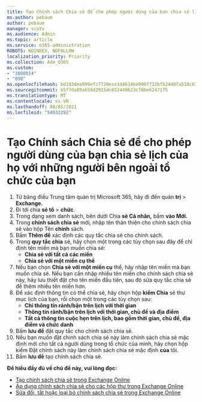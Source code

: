 ```yaml
---
title: Tạo Chính sách Chia sẻ để cho phép người dùng của bạn chia sẻ lịch của họ với những người bên ngoài tổ chức của bạn
ms.author: pebaum
author: pebaum
manager: scotv
ms.audience: Admin
ms.topic: article
ms.service: o365-administration
ROBOTS: NOINDEX, NOFOLLOW
localization_priority: Priority
ms.collection: Adm_O365
ms.custom:
- "3800014"
- "898"
ms.openlocfilehash: bd193dea999efc7720ece1d4614be090f733bfb24d8fa518c61ee23cca0063dc
ms.sourcegitcommit: b5f7da89a650d2915dc652449623c78be6247175
ms.translationtype: MT
ms.contentlocale: vi-VN
ms.lasthandoff: 08/05/2021
ms.locfileid: "54032292"
---
```

# <a name="create-a-sharing-policy-to-allow-your-users-to-share-their-calendar-with-people-outside-your-organization"></a>Tạo Chính sách Chia sẻ để cho phép người dùng của bạn chia sẻ lịch của họ với những người bên ngoài tổ chức của bạn

1. Từ bảng điều Trung tâm quản trị Microsoft 365, hãy đi đến quản **trị**  >  **Exchange.**
2. Đi tới chia **sẻ tổ**  >  **chức**.
3. Trong dạng xem danh sách, bên dưới Chia **sẻ Cá nhân,** bấm **vào Mới.**
4. Trong **chính sách chia sẻ** mới, nhập tên thân thiện cho chính sách chia sẻ vào hộp Tên **chính** sách.
5. Bấm **Thêm để**  xác định các quy tắc chia sẻ cho chính sách.
6. Trong **quy tắc chia** sẻ, hãy chọn một trong các tùy chọn sau đây để chỉ định tên miền mà bạn muốn chia sẻ:
    - **Chia sẻ với tất cả các miền**
    - **Chia sẻ với một miền cụ thể**
8. Nếu bạn chọn **Chia sẻ với một miền cụ** thể, hãy nhập tên miền mà bạn muốn chia sẻ. Nếu bạn cần nhập nhiều tên miền cho chính sách chia sẻ này, hãy lưu thiết đặt cho tên miền đầu tiên, sau đó sửa quy tắc chia sẻ để thêm nhiều tên miền hơn.
9. Để xác định thông tin có thể chia sẻ, hãy chọn hộp **kiểm Chia** sẻ thư mục lịch của bạn, rồi chọn một trong các tùy chọn sau:
    - **Chỉ thông tin rảnh/bận trên lịch với thời gian**
    - **Thông tin rảnh/bận trên lịch với thời gian, chủ đề và địa điểm**
    - **Tất cả thông tin cuộc hẹn trên lịch, bao gồm thời gian, chủ đề, địa điểm và chức danh**
11. Bấm **lưu để** đặt quy tắc cho chính sách chia sẻ.
12. Nếu bạn muốn đặt chính sách chia sẻ này làm chính sách chia sẻ mặc định mới cho tất cả người dùng trong tổ chức của mình, hãy chọn hộp kiểm Đặt chính sách này làm chính sách chia sẻ mặc định **của** tôi.
13. Bấm **lưu để** tạo chính sách chia sẻ.  

**Để hiểu đầy đủ về chủ đề này, vui lòng đọc:**

- [Tạo chính sách chia sẻ trong Exchange Online](https://docs.microsoft.com/exchange/sharing/sharing-policies/create-a-sharing-policy)
- [Áp dụng chính sách chia sẻ cho các hộp thư trong Exchange Online](https://docs.microsoft.com/exchange/sharing/sharing-policies/apply-a-sharing-policy)
- [Sửa đổi, tắt hoặc loại bỏ chính sách chia sẻ trong Exchange Online](https://docs.microsoft.com/exchange/sharing/sharing-policies/modify-a-sharing-policy)